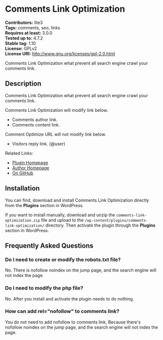 # Comments Link Optimization #
**Contributors:** lite3  
**Tags:** comments, seo, links  
**Requires at least:** 3.0.0  
**Tested up to:** 4.7.2  
**Stable tag:** 1.10  
**License:** GPLv2  
**License URI:** http://www.gnu.org/licenses/gpl-2.0.html  

Comments Link Optimization what prevent all search engine crawl your comments link.

## Description ##

Comments Link Optimization what prevent all search engine crawl your comments link.

Comments Link Optimization will modify link below.

* Comments author link.
* Comments content link.

Comment Optimize URL will not modify link below.

* Visitors reply link. (@user)

Related Links:

* <a href="https://www.litefeel.com/comments-link-optimization/" title="Comments Link Optimization Plugin for WordPress">Plugin Homepage</a>
* <a href="https://www.litefeel.com/" title="Author For Comments Link Optimization Plugin">Author Homepage</a>
* <a href="https://github.com/lite3/comments-link-optimization" title="On GitHub">On GitHub</a>

## Installation ##

You can find, download and install Comments Link Optimization directly from the **Plugins** section in WordPress.

If you want to install manually, download and unzip the `comments-link-optimization.zip` file and upload to the `/wp-content/plugins/comments-link-optimization/` directory. Then activate the plugin through the **Plugins** section in WordPress.

## Frequently Asked Questions ##

### Do I need to create or modify the robots.txt file? ###

No. There is nofollow noindex on the jump page, and the search engine will not index the page.

### Do I need to modify the php file? ###

No. After you install and activate the plugin needs to do nothing.

### How can add rel="nofollow" to comments link? ###

You do not need to add nofollow to comments link, Because there's nofollow noindex on the jump page, and the search engine will not index the page.
